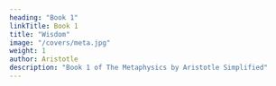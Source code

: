 ```yaml
---
heading: "Book 1"
linkTitle: Book 1
title: "Wisdom"
image: "/covers/meta.jpg"
weight: 1
author: Aristotle
description: "Book 1 of The Metaphysics by Aristotle Simplified"
---
```

